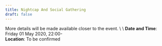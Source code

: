 ```yaml
---
title: Nightcap And Social Gathering
draft: false
---
```


More details will be made available closer to the event. \ \\
**Date and Time**: Friday 01 May 2020, 22:00- \
**Location**: To be confirmed
